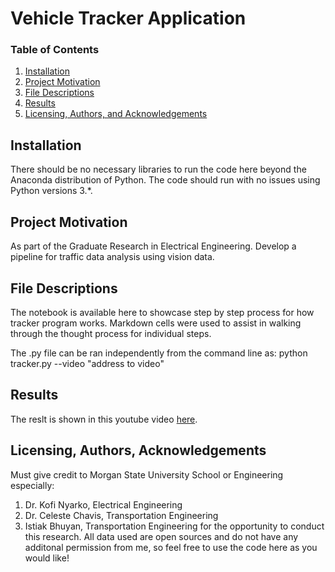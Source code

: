 # Vehicle Tracker Application

### Table of Contents

1. [Installation](#installation)
2. [Project Motivation](#motivation)
3. [File Descriptions](#files)
4. [Results](#results)
5. [Licensing, Authors, and Acknowledgements](#licensing)

## Installation <a name="installation"></a>

There should be no necessary libraries to run the code here beyond the Anaconda distribution of Python.  The code should run with no issues using Python versions 3.*.

## Project Motivation<a name="motivation"></a>

As part of the Graduate Research in Electrical Engineering. Develop a pipeline for traffic data analysis using vision data. 


## File Descriptions <a name="files"></a>

The notebook is available here to showcase step by step process for how tracker program works. Markdown cells were used to assist in walking through the thought process for individual steps.  

The .py file can be ran independently from the command line as: python tracker.py --video "address to video"

## Results<a name="results"></a>

The reslt is shown in this youtube video [here](https://github.com/emichris/Vehicle-Tracker/blob/master/traffic02.mp4).

## Licensing, Authors, Acknowledgements<a name="licensing"></a>

Must give credit to Morgan State University School or Engineering especially: 
1. Dr. Kofi Nyarko, Electrical Engineering
2. Dr. Celeste Chavis, Transportation Engineering
3. Istiak Bhuyan, Transportation Engineering
for the opportunity to conduct this research. All data used are open sources and do not have any additonal permission from me, so feel free to use the code here as you would like! 

